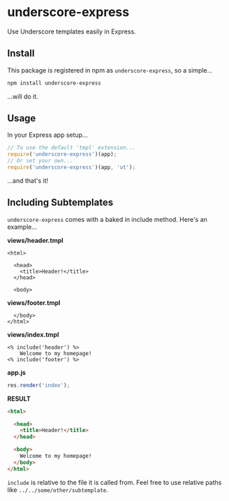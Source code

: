 # underscore-express

Use Underscore templates easily in Express.

## Install

This package is registered in npm as `underscore-express`, so a simple...

```bash
npm install underscore-express
```

...will do it.

## Usage

In your Express app setup...

```js
// To use the default 'tmpl' extension...
require('underscore-express')(app);
// Or set your own...
require('underscore-express')(app, 'ut');
```

...and that's it!

## Including Subtemplates

`underscore-express` comes with a baked in include method. Here's an example...

**views/header.tmpl**
```tmpl
<html>

  <head>
    <title>Header!</title>
  </head>

  <body>
```

**views/footer.tmpl**
```tmpl
  </body>
</html>
```

**views/index.tmpl**
```tmpl
<% include('header') %>
    Welcome to my homepage!
<% include('footer') %>
```

**app.js**
```js
res.render('index');
```

**RESULT**
```html
<html>

  <head>
    <title>Header!</title>
  </head>

  <body>
    Welcome to my homepage!
  </body>
</html>
```

`include` is relative to the file it is called from. Feel free to use relative paths like `../../some/other/subtemplate`.
